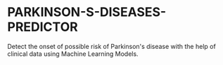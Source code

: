 # PARKINSON-S-DISEASES-PREDICTOR
Detect the onset of possible risk of Parkinson's disease with the help of clinical data using Machine Learning Models.

